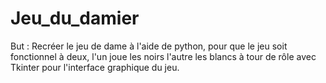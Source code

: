 # Jeu_du_damier
But : Recréer le jeu de dame à l'aide de python, pour que le jeu soit fonctionnel à deux, l'un joue les noirs l'autre les blancs à tour de rôle avec Tkinter pour l'interface graphique du jeu.

